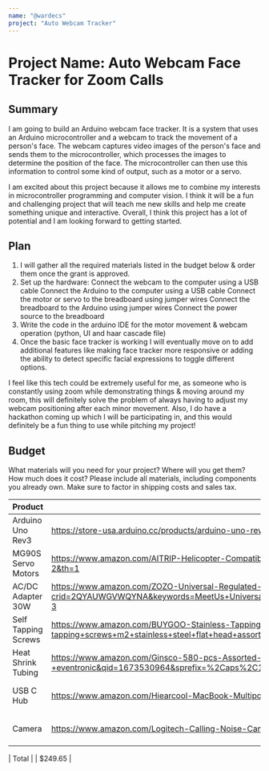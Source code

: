 ```yaml
---
name: "@wardecs"
project: "Auto Webcam Tracker"
---
```


# Project Name: Auto Webcam Face Tracker for Zoom Calls

## Summary

I am going to build an Arduino webcam face tracker. It is a system that uses an Arduino microcontroller and a webcam to track the movement of a person's face. The webcam captures video images of the person's face and sends them to the microcontroller, which processes the images to determine the position of the face. The microcontroller can then use this information to control some kind of output, such as a motor or a servo.

I am excited about this project because it allows me to combine my interests in microcontroller programming and computer vision. I think it will be a fun and challenging project that will teach me new skills and help me create something unique and interactive. Overall, I think this project has a lot of potential and I am looking forward to getting started.

## Plan

1. I will gather all the required materials listed in the budget below & order them once the grant is approved. 
2. Set up the hardware: 
Connect the webcam to the computer using a USB cable
Connect the Arduino to the computer using a USB cable
Connect the motor or servo to the breadboard using jumper wires
Connect the breadboard to the Arduino using jumper wires
Connect the power source to the breadboard
3. Write the code in the arduino IDE for the motor movement & webcam operation (python, UI and haar cascade file)
4. Once the basic face tracker is working I will eventually move on to add additional features like making face tracker more responsive or adding the ability to detect specific facial expressions to toggle different options. 

I feel like this tech could be extremely useful for me, as someone who is constantly using zoom while demonstrating things & moving around my room, this will definitely solve the problem of always having to adjust my webcam positioning after each minor movement. Also, I do have a hackathon coming up which I will be participating in, and this would definitely be a fun thing to use while pitching my project!

## Budget

What materials will you need for your project? Where will you get them? How much does it cost? Please include all materials, including components you already own. Make sure to factor in shipping costs and sales tax.

| Product         | Supplier/Link                         | Cost   |
| --------------- | ------------------------------------- | ------ |
| Arduino Uno Rev3   | https://store-usa.arduino.cc/products/arduino-uno-rev3?gclid=CjwKCAiAk--dBhABEiwAchIwkf2tQ5cIa_rK8taiWADAF08SIIeNLKhuyikBqr9_L5M2Dy7JaWkakhoCiqYQAvD_BwE | $27.60 + (4.20 Shipping)  |
| MG90S Servo Motors | https://www.amazon.com/AITRIP-Helicopter-Compatible-Arduino-Raspberry/dp/B087CJ2GF9/ref=sr_1_2?keywords=Keywish%2B5Pcs%2BMG90S%2BMini%2BMetal%2BGeared%2BMicro%2BServo%2BMotor%2B9G%2Bfor%2BRC%2BHelicopter%2BPlane%2BBoat%2BCar%2BTrex450&qid=1673309554&sr=8-2&th=1 | $13.69 + (3.50 Shipping) |
| AC/DC Adapter 30W   | https://www.amazon.com/ZOZO-Universal-Regulated-Selectable-Electronics/dp/B07Q2C8FZ9/ref=sr_1_3?crid=2QYAUWGVWQYNA&keywords=MeetUs+Universal+AC%2FDC+Adapter%2C+30W+Multi+Voltage+Switching+Power+Supply+with+6+Selectable+Tips&qid=1673310805&sprefix=meetus+universal+ac%2Fdc+adapter%2C+30w+multi+voltage+switching+power+supply+with+6+selectable+tips%2Caps%2C71&sr=8-3 | $12.99 + (5.10 Shipping)  |
| Self Tapping Screws   | https://www.amazon.com/BUYGOO-Stainless-Tapping-Assortment-Phillips/dp/B09Y5P7ZGQ/ref=sr_1_2?crid=1ZYCT5T0T5Y75&keywords=ENET+800pcs+Self-Tapping+Screws+M2+Stainless+Steel+Flat+Head+Assorted+Kit&qid=1673311064&sprefix=enet+800pcs+self-tapping+screws+m2+stainless+steel+flat+head+assorted+kit%2Caps%2C62&sr=8-2 | $9.99 + (3.20 Shipping)  |
| Heat Shrink Tubing   | https://www.amazon.com/Ginsco-580-pcs-Assorted-Sleeving/dp/B01MFA3OFA/ref=sr_1_1?crid=QTSK8VQZ64VS&keywords=heat+shrink+tubing+560+pcs+electric+insulation+tube+heat+shrink+wrap+cable+sleeve+5+colors+12+sizes%2C+rohs+certification+-+eventronic&qid=1673530964&sprefix=%2Caps%2C145&sr=8-1 | $6.99 + (2.50 Shipping)  |
| USB C Hub   | https://www.amazon.com/Hiearcool-MacBook-Multiport-Compatible-Nintendo/dp/B07WPTG7NX/ref=sr_1_3?crid=1Q5P24ESMP21K&keywords=usb%2Bc%2Bhub&qid=1673311731&sprefix=usb%2Bc%2Bhub%2Caps%2C101&sr=8-3&th=1 | $24.99 + (2.90 Shipping)  |
| Camera   | https://www.amazon.com/Logitech-Calling-Noise-Canceling-Correction-Microsoft/dp/B01N5UOYC4/ref=sr_1_10?crid=YH5VQWBVC1CO&keywords=webcam&qid=1673309462&sprefix=webca%2Caps%2C136&sr=8-10&th=1 | $129.00 (Free Shipping)  |

| Total           |                                       | $249.65 |
